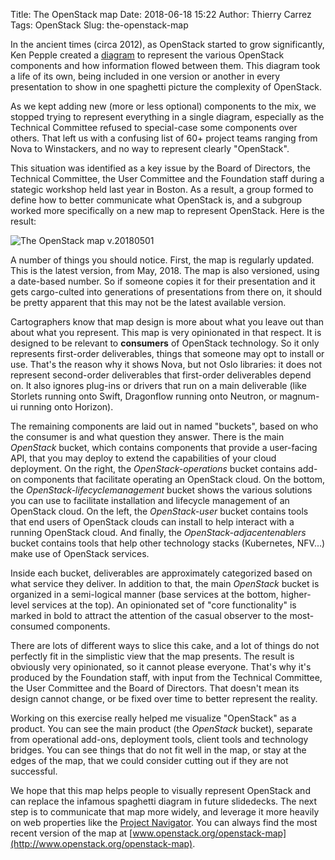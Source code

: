 Title: The OpenStack map
Date: 2018-06-18 15:22
Author: Thierry Carrez
Tags: OpenStack
Slug: the-openstack-map


In the ancient times (circa 2012), as OpenStack started to grow significantly,
Ken Pepple created a
[diagram](http://2.bp.blogspot.com/-o9uMwnV-GQI/UKA0OWX6-BI/AAAAAAAAF8s/CRgqtpNwJxk/s1600/openstack-logical-arch-folsom.jpg)
to represent the various OpenStack components and how information flowed
between them. This diagram took a life of its own, being included in one
version or another in every presentation to show in one spaghetti picture the
complexity of OpenStack.

As we kept adding new (more or less optional) components to the mix, we stopped
trying to represent everything in a single diagram, especially as the
Technical Committee refused to special-case some components over others. That
left us with a confusing list of 60+ project teams ranging from Nova to
Winstackers, and no way to represent clearly "OpenStack".

This situation was identified as a key issue by the Board of Directors, the
Technical Committee, the User Committee and the Foundation staff during a
stategic workshop held last year in Boston. As a result, a group formed to
define how to better communicate what OpenStack is, and a subgroup worked more
specifically on a new map to represent OpenStack. Here is the result:

![The OpenStack map v.20180501]({filename}/images/map.png)

A number of things you should notice. First, the map is regularly updated.
This is the latest version, from May, 2018. The map is also versioned,
using a date-based number. So if someone copies it for their presentation
and it gets cargo-culted into generations of presentations from there on,
it should be pretty apparent that this may not be the latest available version.

Cartographers know that map design is more about what you leave out than
about what you represent. This map is very opinionated in that respect.
It is designed to be relevant to **consumers** of OpenStack technology.
So it only represents first-order deliverables, things that someone may opt
to install or use. That's the reason why it shows Nova, but not Oslo libraries:
it does not represent second-order deliverables that first-order deliverables
depend on. It also ignores plug-ins or drivers that run on a main deliverable
(like Storlets running onto Swift, Dragonflow running onto Neutron, or
magnum-ui running onto Horizon).

The remaining components are laid out in named "buckets", based on who the
consumer is and what question they answer. There is the main *OpenStack*
bucket, which contains components that provide a user-facing API, that you
may deploy to extend the capabilities of your cloud deployment. On the right,
the *OpenStack-operations* bucket contains add-on components that facilitate
operating an OpenStack cloud. On the bottom, the
*OpenStack-lifecyclemanagement* bucket shows the various solutions you can
use to facilitate installation and lifecycle management of an OpenStack
cloud. On the left, the *OpenStack-user* bucket contains tools that end users
of OpenStack clouds can install to help interact with a running OpenStack
cloud. And finally, the *OpenStack-adjacentenablers* bucket contains tools that
help other technology stacks (Kubernetes, NFV...) make use of OpenStack
services.

Inside each bucket, deliverables are approximately categorized based on what
service they deliver. In addition to that, the main *OpenStack* bucket is
organized in a semi-logical manner (base services at the bottom, higher-level
services at the top). An opinionated set of "core functionality" is marked in
bold to attract the attention of the casual observer to the most-consumed
components.

There are lots of different ways to slice this cake, and a lot of things do
not perfectly fit in the simplistic view that the map presents. The result is
obviously very opinionated, so it cannot please everyone. That's why it's
produced by the Foundation staff, with input from the Technical
Committee, the User Committee and the Board of Directors. That doesn't mean
its design cannot change, or be fixed over time to better represent the
reality.

Working on this exercise really helped me visualize "OpenStack" as a
product. You can see the main product (the *OpenStack* bucket), separate from
operational add-ons, deployment tools, client tools and technology bridges.
You can see things that do not fit well in the map, or stay at the edges of
the map, that we could consider cutting out if they are not successful.

We hope that this map helps people to visually represent OpenStack and can
replace the infamous spaghetti diagram in future slidedecks. The next step
is to communicate that map more widely, and leverage it more heavily on web
properties like the
[Project Navigator](https://www.openstack.org/software/project-navigator).
You can always find the most recent version of the map at
[www.openstack.org/openstack-map](http://www.openstack.org/openstack-map).


